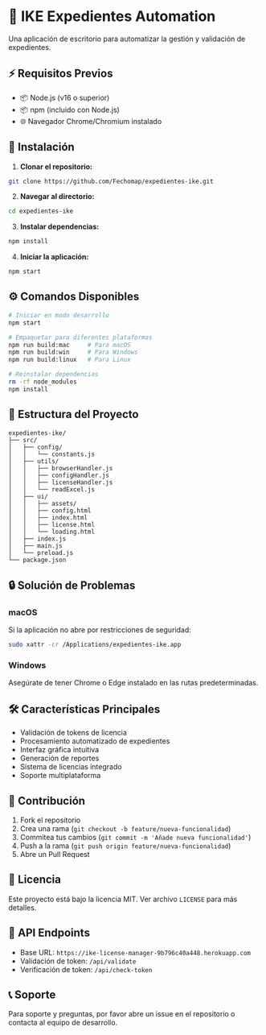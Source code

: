# 🔧 IKE Expedientes Automation

Una aplicación de escritorio para automatizar la gestión y validación de expedientes.

## ⚡️ Requisitos Previos

- 📦 Node.js (v16 o superior)
- 📦 npm (incluido con Node.js)
- 🌐 Navegador Chrome/Chromium instalado

## 🚀 Instalación

1. **Clonar el repositorio:**
```bash
git clone https://github.com/Fechomap/expedientes-ike.git
```

2. **Navegar al directorio:**
```bash
cd expedientes-ike
```

3. **Instalar dependencias:**
```bash
npm install
```

4. **Iniciar la aplicación:**
```bash
npm start
```

## ⚙️ Comandos Disponibles

```bash
# Iniciar en modo desarrollo
npm start

# Empaquetar para diferentes plataformas
npm run build:mac     # Para macOS
npm run build:win     # Para Windows
npm run build:linux   # Para Linux

# Reinstalar dependencias
rm -rf node_modules
npm install
```

## 📁 Estructura del Proyecto

```
expedientes-ike/
├── src/
│   ├── config/
│   │   └── constants.js
│   ├── utils/
│   │   ├── browserHandler.js
│   │   ├── configHandler.js
│   │   ├── licenseHandler.js
│   │   └── readExcel.js
│   ├── ui/
│   │   ├── assets/
│   │   ├── config.html
│   │   ├── index.html
│   │   ├── license.html
│   │   └── loading.html
│   ├── index.js
│   ├── main.js
│   └── preload.js
└── package.json
```

## 🔒 Solución de Problemas

### macOS
Si la aplicación no abre por restricciones de seguridad:
```bash
sudo xattr -cr /Applications/expedientes-ike.app
```

### Windows
Asegúrate de tener Chrome o Edge instalado en las rutas predeterminadas.

## 🛠️ Características Principales

- Validación de tokens de licencia
- Procesamiento automatizado de expedientes
- Interfaz gráfica intuitiva
- Generación de reportes
- Sistema de licencias integrado
- Soporte multiplataforma

## 👥 Contribución

1. Fork el repositorio
2. Crea una rama (`git checkout -b feature/nueva-funcionalidad`)
3. Commitea tus cambios (`git commit -m 'Añade nueva funcionalidad'`)
4. Push a la rama (`git push origin feature/nueva-funcionalidad`)
5. Abre un Pull Request

## 📜 Licencia

Este proyecto está bajo la licencia MIT. Ver archivo `LICENSE` para más detalles.

## 🔗 API Endpoints

- Base URL: `https://ike-license-manager-9b796c40a448.herokuapp.com`
- Validación de token: `/api/validate`
- Verificación de token: `/api/check-token`

## 📞 Soporte

Para soporte y preguntas, por favor abre un issue en el repositorio o contacta al equipo de desarrollo.